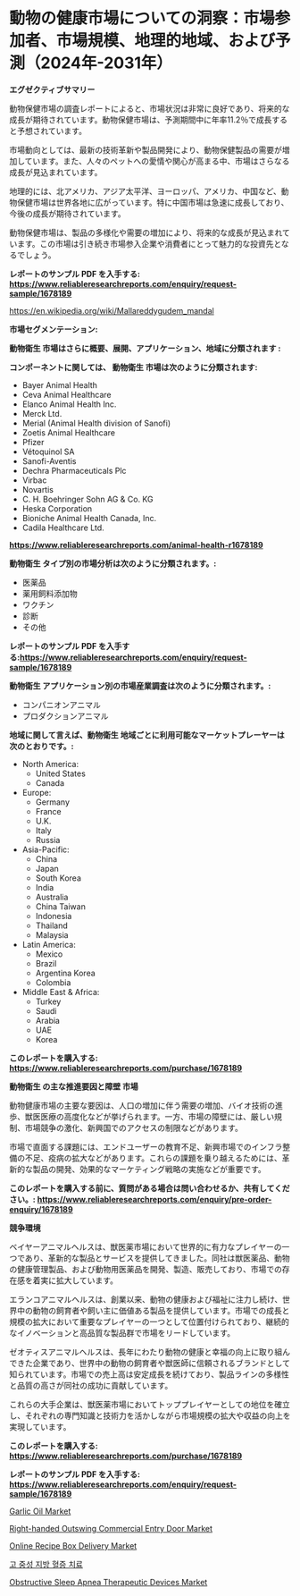 <p><h1>動物の健康市場についての洞察：市場参加者、市場規模、地理的地域、および予測（2024年-2031年）</h1></p><p><strong>エグゼクティブサマリー</strong></p>
<p><p>動物保健市場の調査レポートによると、市場状況は非常に良好であり、将来的な成長が期待されています。動物保健市場は、予測期間中に年率11.2％で成長すると予想されています。</p><p>市場動向としては、最新の技術革新や製品開発により、動物保健製品の需要が増加しています。また、人々のペットへの愛情や関心が高まる中、市場はさらなる成長が見込まれています。</p><p>地理的には、北アメリカ、アジア太平洋、ヨーロッパ、アメリカ、中国など、動物保健市場は世界各地に広がっています。特に中国市場は急速に成長しており、今後の成長が期待されています。</p><p>動物保健市場は、製品の多様化や需要の増加により、将来的な成長が見込まれています。この市場は引き続き市場参入企業や消費者にとって魅力的な投資先となるでしょう。</p></p>
<p><strong>レポートのサンプル PDF を入手する: <a href="https://www.reliableresearchreports.com/enquiry/request-sample/1678189">https://www.reliableresearchreports.com/enquiry/request-sample/1678189</a></strong></p>
<p><a href="https://en.wikipedia.org/wiki/Mallareddygudem_mandal">https://en.wikipedia.org/wiki/Mallareddygudem_mandal</a></p>
<p><strong>市場セグメンテーション:</strong></p>
<p><strong> 動物衛生 市場はさらに概要、展開、アプリケーション、地域に分類されます :</strong></p>
<p><strong>コンポーネントに関しては、 動物衛生 市場は次のように分類されます:</strong></p>
<p><ul><li>Bayer Animal Health</li><li>Ceva Animal Healthcare</li><li>Elanco Animal Health Inc.</li><li>Merck Ltd.</li><li>Merial (Animal Health division of Sanofi)</li><li>Zoetis Animal Healthcare</li><li>Pfizer</li><li>Vétoquinol SA</li><li>Sanofi-Aventis</li><li>Dechra Pharmaceuticals Plc</li><li>Virbac</li><li>Novartis</li><li>C. H. Boehringer Sohn AG & Co. KG</li><li>Heska Corporation</li><li>Bioniche Animal Health Canada, Inc.</li><li>Cadila Healthcare Ltd.</li></ul></p>
<p><strong><a href="https://www.reliableresearchreports.com/animal-health-r1678189">https://www.reliableresearchreports.com/animal-health-r1678189</a></strong></p>
<p><strong> 動物衛生 タイプ別の市場分析は次のように分類されます。:</strong></p>
<p><ul><li>医薬品</li><li>薬用飼料添加物</li><li>ワクチン</li><li>診断</li><li>その他</li></ul></p>
<p><strong>レポートのサンプル PDF を入手する:<a href="https://www.reliableresearchreports.com/enquiry/request-sample/1678189">https://www.reliableresearchreports.com/enquiry/request-sample/1678189</a></strong></p>
<p><strong> 動物衛生 アプリケーション別の市場産業調査は次のように分類されます。:</strong></p>
<p><ul><li>コンパニオンアニマル</li><li>プロダクションアニマル</li></ul></p>
<p><strong>地域に関して言えば、動物衛生 地域ごとに利用可能なマーケットプレーヤーは次のとおりです。:</strong></p>
<p><ul>
    <li>
        North America:
        <ul>
            <li>United States</li>
            <li>Canada</li>
        </ul>
    </li>
    <li>
        Europe:
        <ul>
            <li>Germany</li>
            <li>France</li>
            <li>U.K.</li>
            <li>Italy</li>
            <li>Russia</li>
        </ul>
    </li>
    <li>
        Asia-Pacific:
        <ul>
            <li>China</li>
            <li>Japan</li>
            <li>South Korea</li>
            <li>India</li>
            <li>Australia</li>
            <li>China Taiwan</li>
            <li>Indonesia</li>
            <li>Thailand</li>
            <li>Malaysia</li>
        </ul>
    </li>
    <li>
        Latin America:
        <ul>
            <li>Mexico</li>
            <li>Brazil</li>
            <li>Argentina Korea</li>
            <li>Colombia</li>
        </ul>
    </li>
    <li>
        Middle East & Africa:
        <ul>
            <li>Turkey</li>
            <li>Saudi</li>
            <li>Arabia</li>
            <li>UAE</li>
            <li>Korea</li>
        </ul>
    </li>
    </ul></p>
<p><strong>このレポートを購入する: <a href="https://www.reliableresearchreports.com/purchase/1678189">https://www.reliableresearchreports.com/purchase/1678189</a></strong></p>
<p><strong>動物衛生 の主な推進要因と障壁 市場</strong></p>
<p><p>動物健康市場の主要な要因は、人口の増加に伴う需要の増加、バイオ技術の進歩、獣医医療の高度化などが挙げられます。一方、市場の障壁には、厳しい規制、市場競争の激化、新興国でのアクセスの制限などがあります。</p><p>市場で直面する課題には、エンドユーザーの教育不足、新興市場でのインフラ整備の不足、疫病の拡大などがあります。これらの課題を乗り越えるためには、革新的な製品の開発、効果的なマーケティング戦略の実施などが重要です。</p></p>
<p><strong>このレポートを購入する前に、質問がある場合は問い合わせるか、共有してください。: <a href="https://www.reliableresearchreports.com/enquiry/pre-order-enquiry/1678189">https://www.reliableresearchreports.com/enquiry/pre-order-enquiry/1678189</a></strong></p>
<p><strong>競争環境</strong></p>
<p><p>ベイヤーアニマルヘルスは、獣医薬市場において世界的に有力なプレイヤーの一つであり、革新的な製品とサービスを提供してきました。同社は獣医薬品、動物の健康管理製品、および動物用医薬品を開発、製造、販売しており、市場での存在感を着実に拡大しています。</p><p>エランコアニマルヘルスは、創業以来、動物の健康および福祉に注力し続け、世界中の動物の飼育者や飼い主に価値ある製品を提供しています。市場での成長と規模の拡大において重要なプレイヤーの一つとして位置付けられており、継続的なイノベーションと高品質な製品群で市場をリードしています。</p><p>ゼオティスアニマルヘルスは、長年にわたり動物の健康と幸福の向上に取り組んできた企業であり、世界中の動物の飼育者や獣医師に信頼されるブランドとして知られています。市場での売上高は安定成長を続けており、製品ラインの多様性と品質の高さが同社の成功に貢献しています。</p><p>これらの大手企業は、獣医薬市場においてトッププレイヤーとしての地位を確立し、それぞれの専門知識と技術力を活かしながら市場規模の拡大や収益の向上を実現しています。</p></p>
<p><strong>このレポートを購入する: <a href="https://www.reliableresearchreports.com/purchase/1678189">https://www.reliableresearchreports.com/purchase/1678189</a></strong></p>
<p><strong>レポートのサンプル PDF を入手する: <a href="https://www.reliableresearchreports.com/enquiry/request-sample/1678189">https://www.reliableresearchreports.com/enquiry/request-sample/1678189</a></strong><strong></strong></p>
<p><p><a href="https://github.com/michealerrygz/Market-Research-Report-List-1/blob/main/garlic-oil-market.md">Garlic Oil Market</a></p><p><a href="https://medium.com/@harleywyman28/strategic-insights-into-global-right-handed-outswing-commercial-entry-door-market-trends-2024-d0710eafcbe8">Right-handed Outswing Commercial Entry Door Market</a></p><p><a href="https://medium.com/@jayrussel94/deep-dive-into-the-online-recipe-box-delivery-market-itstrends-market-segmentation-and-108dfb9218e6">Online Recipe Box Delivery Market</a></p><p><a href="https://medium.com/@conradkirrlin76575/%EA%B3%A0%EC%82%B4%EC%8B%9D%EB%82%B4%EC%A7%80%ED%8A%B8%EB%A6%AC%EA%B8%80%EB%A6%AC%EC%84%B8%EB%A6%AC%EB%93%9C%EC%A6%9D-%EA%B3%A0%EC%A4%91%EC%A7%80-%EC%B9%98%EB%A3%8C-%EC%8B%9C%EC%9E%A5-2024%EB%85%84%EB%B6%80%ED%84%B0-2031%EB%85%84%EA%B9%8C%EC%A7%80%EC%9D%98-%EA%B8%80%EB%A1%9C%EB%B2%8C-%EC%8B%9C%EC%9E%A5-%EB%8F%99%ED%96%A5%EA%B3%BC-%ED%8C%90%EB%A7%A4-%EB%8F%99%ED%96%A5-a042445e4199">고 중성 지방 혈증 치료</a></p><p><a href="https://www.linkedin.com/pulse/obstructive-sleep-apnea-therapeutic-devices-industry-tf9tc">Obstructive Sleep Apnea Therapeutic Devices Market</a></p></p>